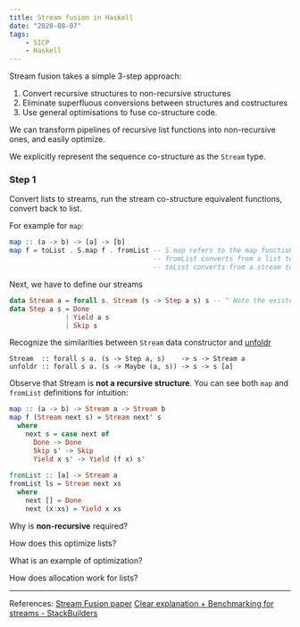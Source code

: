 ```yaml
---
title: Stream fusion in Haskell
date: "2020-08-07"
tags:
    - SICP
    - Haskell
---
```


Stream fusion takes a simple 3-step approach:
1. Convert recursive structures to non-recursive structures
2. Eliminate superfluous conversions between structures and costructures
3. Use general optimisations to fuse co-structure code.

We can transform pipelines of recursive list functions into non-recursive ones, and easily optimize.

We explicitly represent the sequence co-structure as the `Stream` type.

### Step 1

Convert lists to streams, run the stream co-structure equivalent functions, convert back to list.

For example for `map`:

```hs
map :: (a -> b) -> [a] -> [b]
map f = toList . S.map f . fromList -- S.map refers to the map functions for streams
                                    -- fromList converts from a list to stream
                                    -- toList converts from a stream to list
```

Next, we have to define our streams
```hs
data Stream a = forall s. Stream (s -> Step a s) s -- ^ Note the existential quantification here
data Step a s = Done
              | Yield a s
              | Skip s
```

Recognize the similarities between `Stream` data constructor and [unfoldr](https://hackage.haskell.org/package/base-4.14.0.0/docs/Data-List.html#v:unfoldr)
```
Stream  :: forall s a. (s -> Step a, s)    -> s -> Stream a
unfoldr :: forall s a. (s -> Maybe (a, s)) -> s -> s [a]
```

Observe that Stream is **not a recursive structure**. You can see both `map` and `fromList` definitions for intuition:

```hs
map :: (a -> b) -> Stream a -> Stream b
map f (Stream next s) = Stream next' s
  where
    next s = case next of
      Done -> Done
      Skip s' -> Skip
      Yield x s' -> Yield (f x) s'
      
fromList :: [a] -> Stream a
fromList ls = Stream next xs
  where
    next [] = Done
    next (x:xs) = Yield x xs
```

Why is **non-recursive** required?

How does this optimize lists?

What is an example of optimization?

How does allocation work for lists?

---

References:
[Stream Fusion paper](http://citeseer.ist.psu.edu/viewdoc/download?doi=10.1.1.104.7401&rep=rep1&type=pdf)
[Clear explanation + Benchmarking for streams - StackBuilders](https://www.stackbuilders.com/tutorials/haskell/ghc-optimization-and-fusion/)
